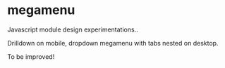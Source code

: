 # megamenu

Javascript module design experimentations..

Drilldown on mobile, dropdown megamenu with tabs nested on desktop.

To be improved!

